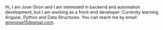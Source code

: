 Hi, I am Jose Giron and I am interested in backend and automation development, but I am working as a front-end developer. 
Currently learning Angular, Python and Data Structures. You can reach me by email: gironjose15@gmail.com.
<!---
gdev-master/gdev-master is a ✨ special ✨ repository because its `README.md` (this file) appears on your GitHub profile.
You can click the Preview link to take a look at your changes.
--->

